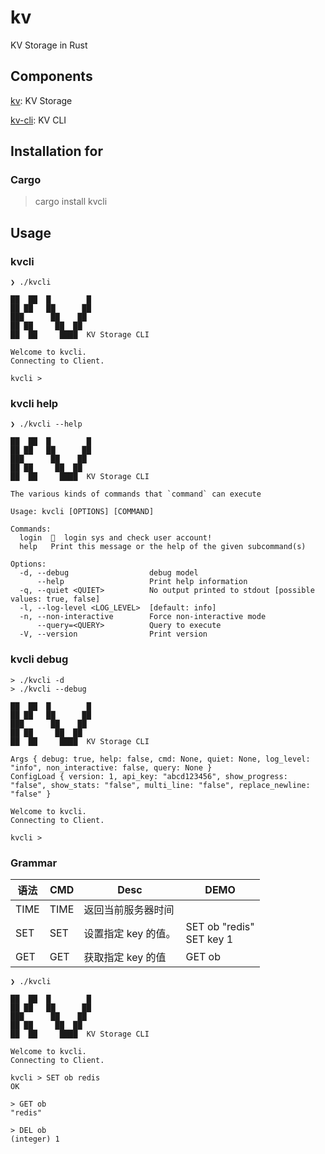 # kv
KV Storage in Rust

## Components
[kv](./kv): KV Storage

[kv-cli](./kv-cli): KV CLI


## Installation for
### Cargo
> cargo install kvcli

## Usage

### kvcli
```doc
❯ ./kvcli

██  ██  █        █
██ ██   ██      ██
███      ██    ██
██ ██     ██  ██
██  ██     ████  KV Storage CLI

Welcome to kvcli.
Connecting to Client.

kvcli > 
```

### kvcli help
```doc
❯ ./kvcli --help

██  ██  █        █
██ ██   ██      ██
███      ██    ██
██ ██     ██  ██
██  ██     ████  KV Storage CLI

The various kinds of commands that `command` can execute

Usage: kvcli [OPTIONS] [COMMAND]

Commands:
  login  👤  login sys and check user account!
  help   Print this message or the help of the given subcommand(s)

Options:
  -d, --debug                  debug model
      --help                   Print help information
  -q, --quiet <QUIET>          No output printed to stdout [possible values: true, false]
  -l, --log-level <LOG_LEVEL>  [default: info]
  -n, --non-interactive        Force non-interactive mode
      --query=<QUERY>          Query to execute
  -V, --version                Print version
```

### kvcli debug

```doc
> ./kvcli -d
> ./kvcli --debug

██  ██  █        █
██ ██   ██      ██
███      ██    ██
██ ██     ██  ██
██  ██     ████  KV Storage CLI

Args { debug: true, help: false, cmd: None, quiet: None, log_level: "info", non_interactive: false, query: None }
ConfigLoad { version: 1, api_key: "abcd123456", show_progress: "false", show_stats: "false", multi_line: "false", replace_newline: "false" }

Welcome to kvcli.
Connecting to Client.

kvcli > 
```

### Grammar

| 语法     | CMD                | Desc                                        | DEMO                           |
|--------|--------------------|---------------------------------------------|--------------------------------|
| TIME   | TIME               | 返回当前服务器时间                                   |                                |
| SET    | SET <KEY> <VALUE>  | 设置指定 key 的值。                                | SET ob "redis" <br/> SET key 1 |
| GET    | GET <KEY>          | 获取指定 key 的值                                 | GET ob                         |


```doc
❯ ./kvcli

██  ██  █        █
██ ██   ██      ██
███      ██    ██
██ ██     ██  ██
██  ██     ████  KV Storage CLI

Welcome to kvcli.
Connecting to Client.

kvcli > SET ob redis
OK

> GET ob
"redis"

> DEL ob
(integer) 1
```